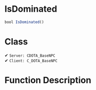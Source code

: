 # IsDominated
```js	
bool IsDominated()
```
# Class
✔ `Server: CDOTA_BaseNPC`  
✔ `Client: C_DOTA_BaseNPC`  

# Function Description

